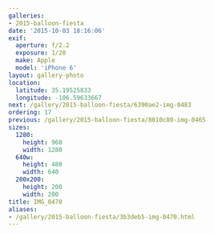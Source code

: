 ```yaml
---
galleries:
- 2015-balloon-fiesta
date: '2015-10-03 18:16:06'
exif:
  aperture: f/2.2
  exposure: 1/20
  make: Apple
  model: 'iPhone 6'
layout: gallery-photo
location:
  latitude: 35.19525833
  longitude: -106.59633667
next: /gallery/2015-balloon-fiesta/6390ae2-img-0483
ordering: 17
previous: /gallery/2015-balloon-fiesta/8010c80-img-0465
sizes:
  1280:
    height: 960
    width: 1280
  640w:
    height: 480
    width: 640
  200x200:
    height: 200
    width: 200
title: IMG_0470
aliases:
- /gallery/2015-balloon-fiesta/3b3deb5-img-0470.html
---
```

